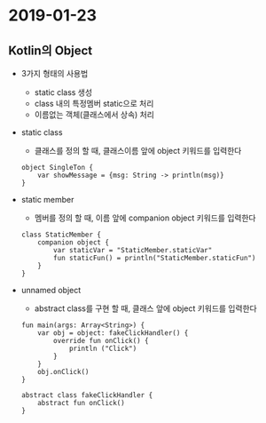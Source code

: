 # 2019-01-23

## Kotlin의 Object

* 3가지 형태의 사용법
    - static class 생성
    - class 내의 특정멤버 static으로 처리
    - 이름없는 객체(클래스에서 상속) 처리

* static class
    - 클래스를 정의 할 때, 클래스이름 앞에 object 키워드를 입력한다
    ```
    object SingleTon {
        var showMessage = {msg: String -> println(msg)}
    }
    ```

* static member
    - 멤버를 정의 할 때, 이름 앞에 companion object 키워드를 입력한다
    ```
    class StaticMember {
        companion object {
            var staticVar = "StaticMember.staticVar"
            fun staticFun() = println("StaticMember.staticFun")
        }
    }
    ```

* unnamed object
    - abstract class를 구현 할 때, 클래스 앞에 object 키워드를 입력한다
    ```
    fun main(args: Array<String>) {
        var obj = object: fakeClickHandler() {
            override fun onClick() {
                println ("Click")
            }
        }
        obj.onClick()
    }
 
    abstract class fakeClickHandler {
        abstract fun onClick()
    }
    ```